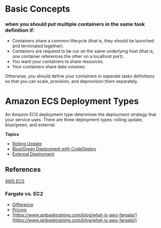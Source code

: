 
# Basic Concepts

### when you should put multiple containers in the same task definition if:
-   Containers share a common lifecycle (that is, they should be launched and terminated together).
-   Containers are required to be run on the same underlying host (that is, one container references the other on a localhost port).
-   You want your containers to share resources.
-   Your containers share data volumes.

Otherwise, you should define your containers in separate tasks definitions so that you can scale, provision, and deprovision them separately.

# Amazon ECS Deployment Types

An Amazon ECS deployment type determines the deployment strategy that your service uses. There are three deployment types: rolling update, blue/green, and external.

**Topics**

-   [Rolling Update](https://docs.aws.amazon.com/AmazonECS/latest/developerguide/deployment-type-ecs.html)
-   [Blue/Green Deployment with CodeDeploy](https://docs.aws.amazon.com/AmazonECS/latest/developerguide/deployment-type-bluegreen.html)
-   [External Deployment](https://docs.aws.amazon.com/AmazonECS/latest/developerguide/deployment-type-external.html)


## References
[AWS ECS](https://docs.aws.amazon.com/AmazonECS/latest/developerguide/Welcome.html)

### Fargate vs. EC2
- [Difference](https://cloudonaut.io/ecs-vs-fargate-whats-the-difference/)
- [Pricing](https://containersonaws.com/introduction/ec2-or-aws-fargate/)
- [https://www.janbasktraining.com/blog/what-is-aws-fargate/](https://www.janbasktraining.com/blog/what-is-aws-fargate/)

<!--stackedit_data:
eyJoaXN0b3J5IjpbMTMxNjA3OTA1NiwxMTU2OTA1MDYxLC0xMz
QzODg4MzI3LDEzNTM4MTk4MTMsLTY3OTc2MDMzMywxMDE0MDM1
NDAsLTE5NTkyODIxNDMsMTI0ODk2MzYxMywxNDUzODM0MzAyLC
0yMTA5MTMxNDgxLC02OTkyNjY0OTksNzYwNDE1OTY4LDE2NDg3
NTExMTgsLTE5ODQ2NjIxNDUsMTAwMzYxOTM0OSwxNDI3ODg5Nj
kxLDU0NTYxMTM3OCwxOTY1ODEzMDEsMTg4OTQ3NDY2MywyMDQ5
MDI2NjExXX0=
-->